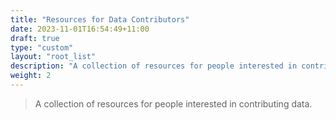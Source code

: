 ```yaml
---
title: "Resources for Data Contributors"
date: 2023-11-01T16:54:49+11:00
draft: true
type: "custom"
layout: "root_list"
description: "A collection of resources for people interested in contributing data."
weight: 2
---
```


> A collection of resources for people interested in contributing data. 